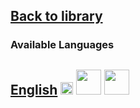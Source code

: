 
## [Back to library](https://fieldguides.github.io/library/)
### Available Languages
## [English](https://fieldguides.github.io/guide06/en) [<img src="https://fieldguides.github.io/library/resources/icons/pwa.png" height="20px"/>](https://fieldguides.github.io/guide06/en) [<img src="https://fieldguides.github.io/library/resources/icons/epub.png" height="40px"/>](https://fieldguides.github.io/guide06/en/download/BM%20Pocket%20Guides%20Digital%20Evidence%20ENG.epub) [<img src="https://fieldguides.github.io/library/resources/icons/pdf.png" height="40px"/>](https://fieldguides.github.io/guide06/en/download/BM%20Pocket%20Guides%20Digital%20Evidence%20ENG.pdf)


